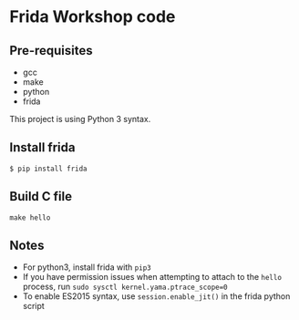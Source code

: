 # Frida Workshop code

## Pre-requisites
- gcc
- make
- python
- frida

This project is using Python 3 syntax.

## Install frida

```
$ pip install frida
```

## Build C file

```
make hello
```

## Notes
- For python3, install frida with `pip3`
- If you have permission issues when attempting to attach to the `hello` process, run `sudo sysctl kernel.yama.ptrace_scope=0`
- To enable ES2015 syntax, use `session.enable_jit()` in the frida python script

